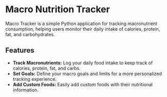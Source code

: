 # Macro Nutrition Tracker

Macro Tracker is a simple Python application for tracking macronutrient consumption, helping users monitor their daily intake of calories, protein, fat, and carbohydrates.

## Features

- **Track Macronutrients:** Log your daily food intake to keep track of calories, protein, fat, and carbs.
- **Set Goals:** Define your macro goals and limits for a more personalized tracking experience.
- **Add Custom Foods:** Easily add custom foods with their nutritional information.


